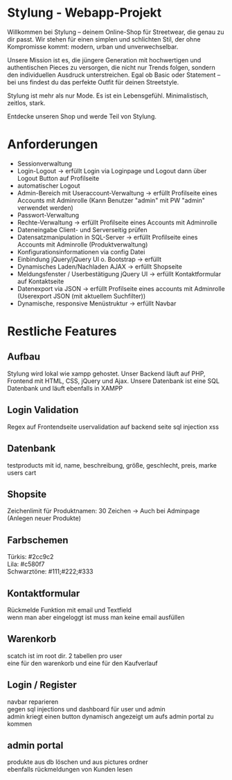 # Stylung - Webapp-Projekt

Willkommen bei Stylung – deinem Online-Shop für Streetwear, die genau zu dir passt. Wir stehen für einen simplen und schlichten Stil, der ohne Kompromisse kommt: modern, urban und unverwechselbar.

Unsere Mission ist es, die jüngere Generation mit hochwertigen und authentischen Pieces zu versorgen, die nicht nur Trends folgen, sondern den individuellen Ausdruck unterstreichen. Egal ob Basic oder Statement – bei uns findest du das perfekte Outfit für deinen Streetstyle.

Stylung ist mehr als nur Mode. Es ist ein Lebensgefühl. Minimalistisch, zeitlos, stark.

Entdecke unseren Shop und werde Teil von Stylung.

# Anforderungen

- Sessionverwaltung
- Login-Logout                                  -> erfüllt       Login via Loginpage und Logout dann über Logout Button auf Profilseite
- automatischer Logout
- Admin-Bereich mit Useraccount-Verwaltung      -> erfüllt       Profilseite eines Accounts mit Adminrolle (Kann Benutzer "admin" mit PW "admin" verwendet werden)        
- Passwort-Verwaltung
- Rechte-Verwaltung                             -> erfüllt       Profilseite eines Accounts mit Adminrolle 
- Dateneingabe Client- und Serverseitig prüfen
- Datensatzmanipulation in SQL-Server           -> erfüllt       Profilseite eines Accounts mit Adminrolle (Produktverwaltung)
- Konfigurationsinformationen via config Datei
- Einbindung jQuery/jQuery UI o. Bootstrap      -> erfüllt
- Dynamisches Laden/Nachladen AJAX              -> erfüllt       Shopseite
- Meldungsfenster / Userbestätigung jQuery UI   -> erfüllt       Kontaktformular auf Kontaktseite
- Datenexport via JSON                          -> erfüllt       Profilseite eines accounts mit Adminrolle (Userexport JSON (mit aktuellem Suchfilter))
- Dynamische, responsive Menüstruktur           -> erfüllt       Navbar

# Restliche Features

## Aufbau

Stylung wird lokal wie xampp gehostet.
Unser Backend läuft auf PHP, Frontend mit HTML, CSS, jQuery und Ajax.
Unsere Datenbank ist eine SQL Datenbank und läuft ebenfalls in XAMPP

## Login Validation

Regex auf Frontendseite
uservalidation auf backend seite
sql injection
xss

## Datenbank
testproducts mit id, name, beschreibung, größe, geschlecht, preis, marke
users
cart

## Shopsite

Zeichenlimit für Produktnamen: 30 Zeichen -> Auch bei Adminpage (Anlegen neuer Produkte)

## Farbschemen

Türkis: #2cc9c2 <br>
Lila: #c580f7 <br>
Schwarztöne: #111;#222;#333

## Kontaktformular

Rückmelde Funktion mit email und Textfield <br>
wenn man aber eingeloggt ist muss man keine email ausfüllen

## Warenkorb

scatch ist im root dir. 2 tabellen pro user <br>
eine für den warenkorb und eine für den Kaufverlauf

## Login / Register

navbar reparieren <br>
gegen sql injections und dashboard für user und admin <br>
admin kriegt einen button dynamisch angezeigt um aufs admin portal zu kommen

## admin portal

produkte aus db löschen und aus pictures ordner <br>
ebenfalls rückmeldungen von Kunden lesen